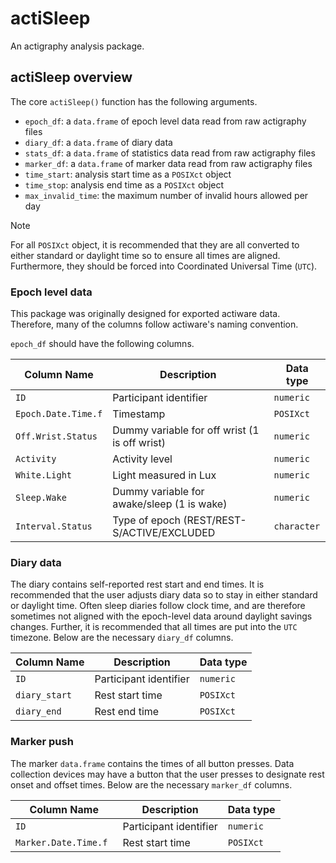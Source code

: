 # actiSleep

An actigraphy analysis package. 

## actiSleep overview

The core `actiSleep()` function has the following arguments.

- `epoch_df`: a `data.frame` of epoch level data read from raw actigraphy files
- `diary_df`: a `data.frame` of diary data
- `stats_df`: a `data.frame` of statistics data read from raw actigraphy files
- `marker_df`: a `data.frame` of marker data read from raw actigraphy files
- `time_start`: analysis start time as a `POSIXct` object
- `time_stop`: analysis end time as a `POSIXct` object
- `max_invalid_time`: the maximum number of invalid hours allowed per day

> [!NOTE]
> For all `POSIXct` object, it is recommended that they are all converted to either standard or daylight time so to ensure all times are aligned. Furthermore, they should be forced into Coordinated Universal Time (`UTC`). 

### Epoch level data

This package was originally designed for exported actiware data. Therefore, many of the columns follow actiware's naming convention. 

`epoch_df` should have the following columns.

|    Column Name      |  Description                                  |  Data type  |
|---------------------|-----------------------------------------------|-------------|
| `ID`                | Participant identifier                        | `numeric`   |
| `Epoch.Date.Time.f` | Timestamp                                     | `POSIXct`   |
| `Off.Wrist.Status`  | Dummy variable for off wrist (1 is off wrist) | `numeric`   |
| `Activity`          | Activity level                                | `numeric`   |
| `White.Light`       | Light measured in Lux                         | `numeric`   |
| `Sleep.Wake`        | Dummy variable for awake/sleep (1 is wake)    | `numeric`   |
| `Interval.Status`   | Type of epoch (REST/REST-S/ACTIVE/EXCLUDED    | `character` |

### Diary data

The diary contains self-reported rest start and end times. It is recommended that the user adjusts diary data so to stay in either standard or daylight time. Often sleep diaries follow clock time, and are therefore sometimes not aligned with the epoch-level data around daylight savings changes. Further, it is recommended that all times are put into the `UTC` timezone. Below are the necessary `diary_df` columns. 

|    Column Name    |  Description                                  |  Data type  |
|-------------------|-----------------------------------------------|-------------|
| `ID`              | Participant identifier                        | `numeric`   |
| `diary_start`     | Rest start time                               | `POSIXct`   |
| `diary_end`       | Rest end time                                 | `POSIXct`   |

### Marker push

The marker `data.frame` contains the times of all button presses. Data collection devices may have a button that the user presses to designate rest onset and offset times. Below are the necessary `marker_df` columns. 

|    Column Name        |  Description                                  |  Data type  |
|-----------------------|-----------------------------------------------|-------------|
| `ID`                  | Participant identifier                        | `numeric`   |
| `Marker.Date.Time.f ` | Rest start time                               | `POSIXct`   |

